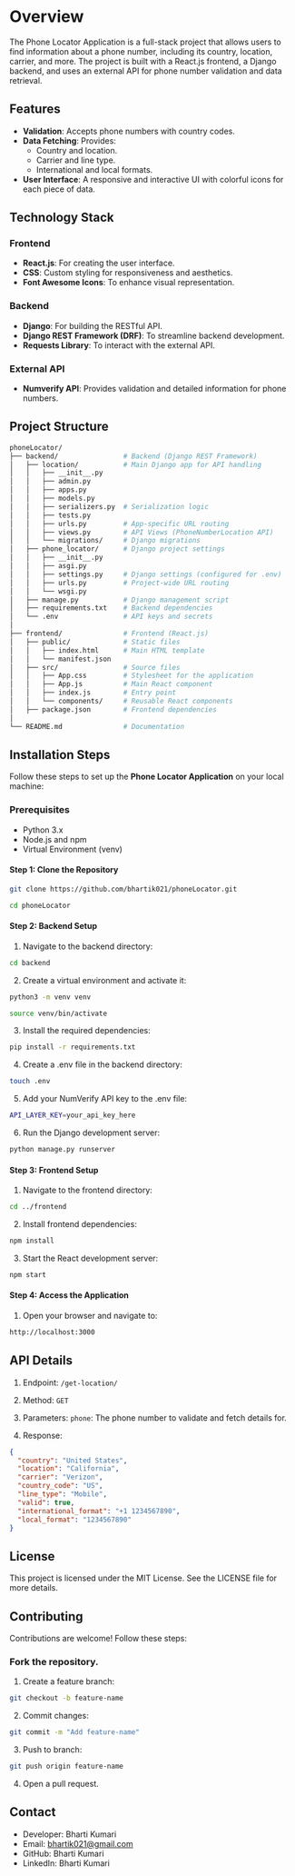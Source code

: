 # Overview

The Phone Locator Application is a full-stack project that allows users to find information about a phone number, including its country, location, carrier, and more. The project is built with a React.js frontend, a Django backend, and uses an external API for phone number validation and data retrieval.

## Features

- **Validation**: Accepts phone numbers with country codes.
- **Data Fetching**: Provides:
  - Country and location.
  - Carrier and line type.
  - International and local formats.
- **User Interface**: A responsive and interactive UI with colorful icons for each piece of data.


## Technology Stack

### Frontend
- **React.js**: For creating the user interface.
- **CSS**: Custom styling for responsiveness and aesthetics.
- **Font Awesome Icons**: To enhance visual representation.

### Backend
- **Django**: For building the RESTful API.
- **Django REST Framework (DRF)**: To streamline backend development.
- **Requests Library**: To interact with the external API.

### External API
- **Numverify API**: Provides validation and detailed information for phone numbers.

## Project Structure 
```bash
phoneLocator/
├── backend/                # Backend (Django REST Framework)
│   ├── location/           # Main Django app for API handling
│   │   ├── __init__.py
│   │   ├── admin.py
│   │   ├── apps.py
│   │   ├── models.py
│   │   ├── serializers.py  # Serialization logic
│   │   ├── tests.py
│   │   ├── urls.py         # App-specific URL routing
│   │   ├── views.py        # API Views (PhoneNumberLocation API)
│   │   └── migrations/     # Django migrations
│   ├── phone_locator/      # Django project settings
│   │   ├── __init__.py
│   │   ├── asgi.py
│   │   ├── settings.py     # Django settings (configured for .env)
│   │   ├── urls.py         # Project-wide URL routing
│   │   └── wsgi.py
│   ├── manage.py           # Django management script
│   ├── requirements.txt    # Backend dependencies
│   └── .env                # API keys and secrets
│
├── frontend/               # Frontend (React.js)
│   ├── public/             # Static files
│   │   ├── index.html      # Main HTML template
│   │   └── manifest.json
│   ├── src/                # Source files
│   │   ├── App.css         # Stylesheet for the application
│   │   ├── App.js          # Main React component
│   │   ├── index.js        # Entry point
│   │   └── components/     # Reusable React components
│   ├── package.json        # Frontend dependencies
│
└── README.md               # Documentation
```

## Installation Steps

Follow these steps to set up the **Phone Locator Application** on your local machine:

### Prerequisites
- Python 3.x
- Node.js and npm
- Virtual Environment (venv)

#### Step 1: Clone the Repository
```bash
git clone https://github.com/bhartik021/phoneLocator.git
```

```bash
cd phoneLocator
```

#### Step 2: Backend Setup

1. Navigate to the backend directory:
```bash
cd backend
```

2. Create a virtual environment and activate it:
```bash
python3 -m venv venv
```

```bash
source venv/bin/activate
```

3. Install the required dependencies:
```bash
pip install -r requirements.txt
```

4. Create a .env file in the backend directory:
```bash
touch .env
```

5. Add your NumVerify API key to the .env file:
```bash
API_LAYER_KEY=your_api_key_here
```

6. Run the Django development server:
```bash
python manage.py runserver
```

#### Step 3: Frontend Setup

1. Navigate to the frontend directory:
```bash
cd ../frontend
```

2. Install frontend dependencies:
```bash
npm install
```

3. Start the React development server:
```bash
npm start
```

#### Step 4: Access the Application

1. Open your browser and navigate to:
```bash
http://localhost:3000
```

## API Details

1. Endpoint: ```/get-location/```

2. Method: `GET`

3. Parameters:
`phone`: The phone number to validate and fetch details for.

4. Response:
```json
{
  "country": "United States",
  "location": "California",
  "carrier": "Verizon",
  "country_code": "US",
  "line_type": "Mobile",
  "valid": true,
  "international_format": "+1 1234567890",
  "local_format": "1234567890"
}
```

## License
This project is licensed under the MIT License. See the LICENSE file for more details.

## Contributing
Contributions are welcome! Follow these steps:

### Fork the repository.
1. Create a feature branch:
```bash
git checkout -b feature-name
```

2. Commit changes:
```bash
git commit -m "Add feature-name"
```

3. Push to branch:
```bash
git push origin feature-name
```

4. Open a pull request.

## Contact
- Developer: Bharti Kumari
- Email: bhartik021@gmail.com
- GitHub: Bharti Kumari
- LinkedIn: Bharti Kumari

